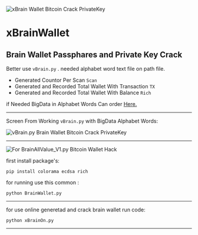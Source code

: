 ![xBrain Wallet Bitcoin Crack PrivateKey](https://raw.githubusercontent.com/Pymmdrza/xBrainWallet/mainx/xbrainHeader.png)
# xBrainWallet
## Brain Wallet Passphares and Private Key Crack

Better use `vBrain.py` . needed alphabet word text file on path file.

- Generated Countor Per Scan `Scan`
- Generated and Recorded Total Wallet With Transaction `TX`
- Generated and Recorded Total Wallet With Balance `Rich`

if Needed BigData in Alphabet Words Can order [Here.](https://mmdrza.com)

---

Screen From Working `vBrain.py` with BigData Alphabet Words:

![vBrain.py Brain Wallet Bitcoin Crack PrivateKey](https://github.com/Pymmdrza/xBrainWallet/raw/mainx/vBrain.gif)

---

![For BrainAllValue_V1.py Bitcoin Wallet Hack](https://raw.githubusercontent.com/Pymmdrza/xBrainWallet/mainx/BrainAllValue.JPG)


first install package's:
```
pip install colorama ecdsa rich
```
for running use this common :
```
python BrainWallet.py
```

---

for use online generetad and crack brain wallet run code:

`python xBrainOn.py`

---

